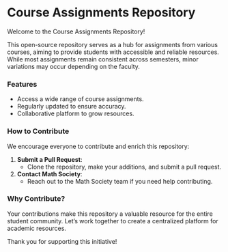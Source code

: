 # Course Assignments Repository  

Welcome to the Course Assignments Repository!  

This open-source repository serves as a hub for assignments from various courses, aiming to provide students with accessible and reliable resources. While most assignments remain consistent across semesters, minor variations may occur depending on the faculty.  

### Features  
- Access a wide range of course assignments.  
- Regularly updated to ensure accuracy.  
- Collaborative platform to grow resources.  

### How to Contribute  
We encourage everyone to contribute and enrich this repository:  
1. **Submit a Pull Request**:  
   - Clone the repository, make your additions, and submit a pull request.  
2. **Contact Math Society**:  
   - Reach out to the Math Society team if you need help contributing.  

### Why Contribute?  
Your contributions make this repository a valuable resource for the entire student community. Let’s work together to create a centralized platform for academic resources.  

Thank you for supporting this initiative!  
